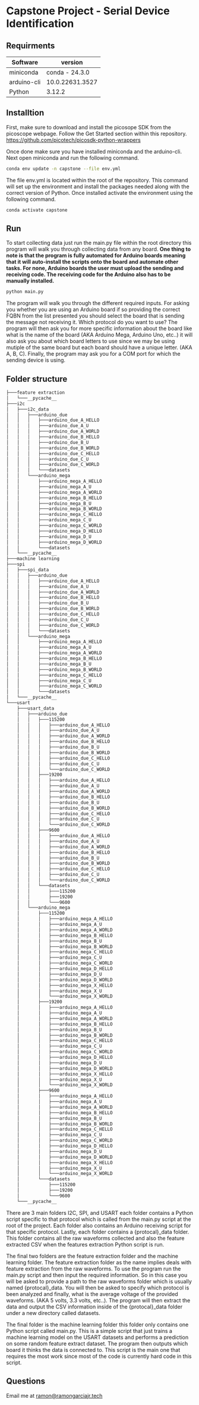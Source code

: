 # Capstone Project - Serial Device Identification

## Requirments
|Software|version|
|---|---|
|miniconda| conda - 24.3.0 |
|arduino-cli| 10.0.22631.3527 |
|Python| 3.12.2 |

## Installtion
First, make sure to download and install the picosope SDK from the picoscope webpage. Follow the Get Started section within this repository.
https://github.com/picotech/picosdk-python-wrappers

Once done make sure you have installed miniconda and the arduino-cli. Next open miniconda and run the following command.
```sh
conda env update -n capstone --file env.yml
```

The file env.yml is located within the root of the repository. This command will set up the environment and install the packages needed along with the correct version of Python. Once installed activate the environment using the following command.

```sh
conda activate capstone
```

## Run
To start collecting data just run the main.py file within the root directory this program will walk you through collecting data from any board. __One thing to note is that the program is fully automated for Arduino boards meaning that it will auto-install the scripts onto the board and automate other tasks. For none, Arduino boards the user must upload the sending and receiving code. The receiving code for the Arduino also has to be manually installed.__

```sh
python main.py
```

The program will walk you through the different required inputs. For asking you whether you are using an Arduino board if so providing the correct FQBN from the list presented you should select the board that is sending the message not receiving it. Which protocol do you want to use? The program will then ask you for more specific information about the board like what is the name of the board (AKA Arduino Mega, Arduino Uno, etc..) it will also ask you about which board letters to use since we may be using mutiple of the same board but each board should have a unique letter. (AKA A, B, C). Finally, the program may ask you for a COM port for which the sending device is using.

## Folder structure

```bash
├───feature extraction
│   └───__pycache__
├───i2c
│   ├───i2c_data
│   │   ├───arduino_due
│   │   │   ├───arduino_due_A_HELLO
│   │   │   ├───arduino_due_A_U
│   │   │   ├───arduino_due_A_WORLD
│   │   │   ├───arduino_due_B_HELLO
│   │   │   ├───arduino_due_B_U
│   │   │   ├───arduino_due_B_WORLD
│   │   │   ├───arduino_due_C_HELLO
│   │   │   ├───arduino_due_C_U
│   │   │   ├───arduino_due_C_WORLD
│   │   │   └───datasets
│   │   └───arduino_mega
│   │       ├───arduino_mega_A_HELLO
│   │       ├───arduino_mega_A_U
│   │       ├───arduino_mega_A_WORLD
│   │       ├───arduino_mega_B_HELLO
│   │       ├───arduino_mega_B_U
│   │       ├───arduino_mega_B_WORLD
│   │       ├───arduino_mega_C_HELLO
│   │       ├───arduino_mega_C_U
│   │       ├───arduino_mega_C_WORLD
│   │       ├───arduino_mega_D_HELLO
│   │       ├───arduino_mega_D_U
│   │       ├───arduino_mega_D_WORLD
│   │       └───datasets
│   └───__pycache__
├───machine learning
├───spi
│   ├───spi_data
│   │   ├───arduino_due
│   │   │   ├───arduino_due_A_HELLO
│   │   │   ├───arduino_due_A_U
│   │   │   ├───arduino_due_A_WORLD
│   │   │   ├───arduino_due_B_HELLO
│   │   │   ├───arduino_due_B_U
│   │   │   ├───arduino_due_B_WORLD
│   │   │   ├───arduino_due_C_HELLO
│   │   │   ├───arduino_due_C_U
│   │   │   ├───arduino_due_C_WORLD
│   │   │   └───datasets
│   │   └───arduino_mega
│   │       ├───arduino_mega_A_HELLO
│   │       ├───arduino_mega_A_U
│   │       ├───arduino_mega_A_WORLD
│   │       ├───arduino_mega_B_HELLO
│   │       ├───arduino_mega_B_U
│   │       ├───arduino_mega_B_WORLD
│   │       ├───arduino_mega_C_HELLO
│   │       ├───arduino_mega_C_U
│   │       ├───arduino_mega_C_WORLD
│   │       └───datasets
│   └───__pycache__
└───usart
    ├───usart_data
    │   ├───arduino_due
    │   │   ├───115200
    │   │   │   ├───arduino_due_A_HELLO
    │   │   │   ├───arduino_due_A_U
    │   │   │   ├───arduino_due_A_WORLD
    │   │   │   ├───arduino_due_B_HELLO
    │   │   │   ├───arduino_due_B_U
    │   │   │   ├───arduino_due_B_WORLD
    │   │   │   ├───arduino_due_C_HELLO
    │   │   │   ├───arduino_due_C_U
    │   │   │   └───arduino_due_C_WORLD
    │   │   ├───19200
    │   │   │   ├───arduino_due_A_HELLO
    │   │   │   ├───arduino_due_A_U
    │   │   │   ├───arduino_due_A_WORLD
    │   │   │   ├───arduino_due_B_HELLO
    │   │   │   ├───arduino_due_B_U
    │   │   │   ├───arduino_due_B_WORLD
    │   │   │   ├───arduino_due_C_HELLO
    │   │   │   ├───arduino_due_C_U
    │   │   │   └───arduino_due_C_WORLD
    │   │   ├───9600
    │   │   │   ├───arduino_due_A_HELLO
    │   │   │   ├───arduino_due_A_U
    │   │   │   ├───arduino_due_A_WORLD
    │   │   │   ├───arduino_due_B_HELLO
    │   │   │   ├───arduino_due_B_U
    │   │   │   ├───arduino_due_B_WORLD
    │   │   │   ├───arduino_due_C_HELLO
    │   │   │   ├───arduino_due_C_U
    │   │   │   └───arduino_due_C_WORLD
    │   │   └───datasets
    │   │       ├───115200
    │   │       ├───19200
    │   │       └───9600
    │   └───arduino_mega
    │       ├───115200
    │       │   ├───arduino_mega_A_HELLO
    │       │   ├───arduino_mega_A_U
    │       │   ├───arduino_mega_A_WORLD
    │       │   ├───arduino_mega_B_HELLO
    │       │   ├───arduino_mega_B_U
    │       │   ├───arduino_mega_B_WORLD
    │       │   ├───arduino_mega_C_HELLO
    │       │   ├───arduino_mega_C_U
    │       │   ├───arduino_mega_C_WORLD
    │       │   ├───arduino_mega_D_HELLO
    │       │   ├───arduino_mega_D_U
    │       │   ├───arduino_mega_D_WORLD
    │       │   ├───arduino_mega_X_HELLO
    │       │   ├───arduino_mega_X_U
    │       │   └───arduino_mega_X_WORLD
    │       ├───19200
    │       │   ├───arduino_mega_A_HELLO
    │       │   ├───arduino_mega_A_U
    │       │   ├───arduino_mega_A_WORLD
    │       │   ├───arduino_mega_B_HELLO
    │       │   ├───arduino_mega_B_U
    │       │   ├───arduino_mega_B_WORLD
    │       │   ├───arduino_mega_C_HELLO
    │       │   ├───arduino_mega_C_U
    │       │   ├───arduino_mega_C_WORLD
    │       │   ├───arduino_mega_D_HELLO
    │       │   ├───arduino_mega_D_U
    │       │   ├───arduino_mega_D_WORLD
    │       │   ├───arduino_mega_X_HELLO
    │       │   ├───arduino_mega_X_U
    │       │   └───arduino_mega_X_WORLD
    │       ├───9600
    │       │   ├───arduino_mega_A_HELLO
    │       │   ├───arduino_mega_A_U
    │       │   ├───arduino_mega_A_WORLD
    │       │   ├───arduino_mega_B_HELLO
    │       │   ├───arduino_mega_B_U
    │       │   ├───arduino_mega_B_WORLD
    │       │   ├───arduino_mega_C_HELLO
    │       │   ├───arduino_mega_C_U
    │       │   ├───arduino_mega_C_WORLD
    │       │   ├───arduino_mega_D_HELLO
    │       │   ├───arduino_mega_D_U
    │       │   ├───arduino_mega_D_WORLD
    │       │   ├───arduino_mega_X_HELLO
    │       │   ├───arduino_mega_X_U
    │       │   └───arduino_mega_X_WORLD
    │       └───datasets
    │           ├───115200
    │           ├───19200
    │           └───9600
    └───__pycache__
```

There are 3 main folders I2C, SPI, and USART each folder contains a Python script specific to that protocol which is called from the main.py script at the root of the project. Each folder also contains an Arduino receiving script for that specific protocol. Lastly, each folder contains a {protocal}_data folder. This folder contains all the raw waveforms collected and also the feature extracted CSV when the features extraction Python script is run.

The final two folders are the feature extraction folder and the machine learning folder. The feature extraction folder as the name implies deals with feature extraction from the raw waveforms. To use the program run the main.py script and then input the required information. So in this case you will be asked to provide a path to the raw waveforms folder which is usually named {protocal}_data. You will then be asked to specify which protocol is been analyzed and finally, what is the average voltage of the provided waveforms. (AKA 5 volts, 3.3 volts, etc..). The program will then extract the data and output the CSV information inside of the {protocal}_data folder under a new directory called datasets.

The final folder is the machine learning folder this folder only contains one Python script called main.py. This is a simple script that just trains a machine learning model on the USART datasets and performs a prediction on some random feature extract dataset. The program then outputs which board it thinks the data is connected to. This script is the main one that requires the most work since most of the code is currently hard code in this script.

## Questions
Email me at ramon@ramongarciajr.tech
